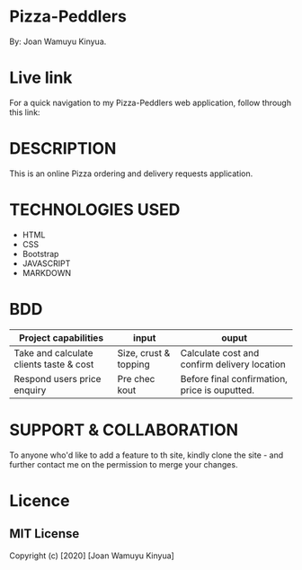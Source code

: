# Pizza-Peddlers

By: Joan Wamuyu Kinyua.

# Live link
For a quick navigation to my Pizza-Peddlers web application, follow through this link: 

# DESCRIPTION 

This is an online Pizza ordering and delivery requests application.

# TECHNOLOGIES USED

- HTML
- CSS
- Bootstrap
- JAVASCRIPT
- MARKDOWN

# BDD

Project capabilities                           |         input                           | ouput
-----------------------------------------------|-----------------------------------------|-------------------------------------------------
Take and calculate clients taste & cost        |       Size, crust & topping             |   Calculate cost and confirm delivery location
Respond users price enquiry                    |       Pre chec   kout                   |   Before final confirmation, price is ouputted.



# SUPPORT & COLLABORATION

To anyone who'd like to add a feature to th site, kindly clone the site -  and further contact me on the permission to merge your changes.

# Licence
## MIT License

Copyright (c) [2020] [Joan Wamuyu Kinyua]